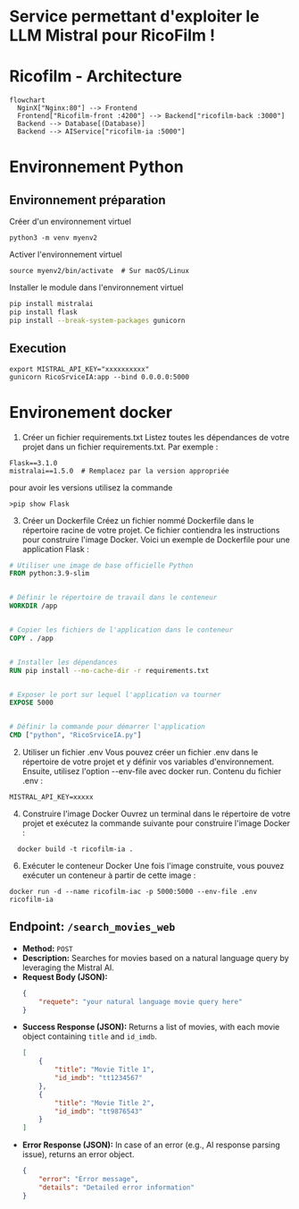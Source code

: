 # Service permettant d'exploiter le LLM Mistral pour RicoFilm !

# Ricofilm - Architecture
```mermaid
flowchart
  NginX["Nginx:80"] --> Frontend
  Frontend["Ricofilm-front :4200"] --> Backend["ricofilm-back :3000"]
  Backend --> Database[(Database)]
  Backend --> AIService["ricofilm-ia :5000"]
```

# Environnement Python

## Environnement préparation
Créer d'un environnement virtuel
```
python3 -m venv myenv2
```
Activer l'environnement virtuel
```
source myenv2/bin/activate  # Sur macOS/Linux
```
Installer le module dans l'environnement virtuel
``` bash
pip install mistralai
pip install flask
pip install --break-system-packages gunicorn
```
## Execution
```
export MISTRAL_API_KEY="xxxxxxxxxx"
gunicorn RicoSrviceIA:app --bind 0.0.0.0:5000
```
# Environement docker
1. Créer un fichier requirements.txt
Listez toutes les dépendances de votre projet dans un fichier requirements.txt. Par exemple :
```
Flask==3.1.0
mistralai==1.5.0  # Remplacez par la version appropriée
```
pour avoir les versions utilisez la commande 
```
>pip show Flask
```
3. Créer un Dockerfile
Créez un fichier nommé Dockerfile dans le répertoire racine de votre projet. Ce fichier contiendra les instructions pour construire l'image Docker. Voici un exemple de Dockerfile pour une application Flask :
``` dockerfile
# Utiliser une image de base officielle Python
FROM python:3.9-slim


# Définir le répertoire de travail dans le conteneur
WORKDIR /app


# Copier les fichiers de l'application dans le conteneur
COPY . /app


# Installer les dépendances
RUN pip install --no-cache-dir -r requirements.txt


# Exposer le port sur lequel l'application va tourner
EXPOSE 5000


# Définir la commande pour démarrer l'application
CMD ["python", "RicoSrviceIA.py"]
```

2. Utiliser un fichier .env
Vous pouvez créer un fichier .env dans le répertoire de votre projet et y définir vos variables d'environnement. Ensuite, utilisez l'option --env-file avec docker run.
Contenu du fichier .env :
```
MISTRAL_API_KEY=xxxxx
```

4. Construire l'image Docker
Ouvrez un terminal dans le répertoire de votre projet et exécutez la commande suivante pour construire l'image Docker :
```
  docker build -t ricofilm-ia .
```
6. Exécuter le conteneur Docker
Une fois l'image construite, vous pouvez exécuter un conteneur à partir de cette image :
```
docker run -d --name ricofilm-iac -p 5000:5000 --env-file .env ricofilm-ia
```

## Endpoint: `/search_movies_web`

-   **Method:** `POST`
-   **Description:** Searches for movies based on a natural language query by leveraging the Mistral AI.
-   **Request Body (JSON):**
    ```json
    {
        "requete": "your natural language movie query here"
    }
    ```
-   **Success Response (JSON):**
    Returns a list of movies, with each movie object containing `title` and `id_imdb`.
    ```json
    [
        {
            "title": "Movie Title 1",
            "id_imdb": "tt1234567"
        },
        {
            "title": "Movie Title 2",
            "id_imdb": "tt9876543"
        }
    ]
    ```
-   **Error Response (JSON):**
    In case of an error (e.g., AI response parsing issue), returns an error object.
    ```json
    {
        "error": "Error message",
        "details": "Detailed error information"
    }
    ```
